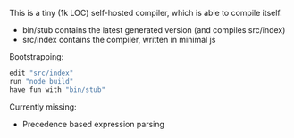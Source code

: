 This is a tiny (1k LOC) self-hosted compiler, which is able to compile itself.

 * bin/stub contains the latest generated version (and compiles src/index)
 * src/index contains the compiler, written in minimal js

Bootstrapping:
````c
edit "src/index"
run "node build"
have fun with "bin/stub"
````

Currently missing:
 - Precedence based expression parsing
